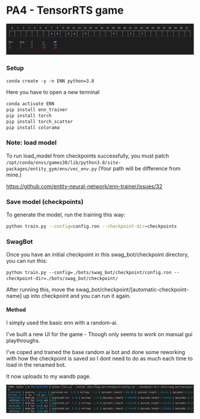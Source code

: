 # PA4 - TensorRTS game

![Game Board](media/game-board.png)

### Setup
```
conda create -y -n ENN python=3.8
```
Here you have to open a new terminal
```
conda activate ENN
pip install enn_trainer
pip install torch
pip install torch_scatter
pip install colorama
```

### Note: load model
To run load_model from checkpoints successfully, you must patch `/opt/conda/envs/games38/lib/python3.8/site-packages/entity_gym/env/vec_env.py`
(Your path will be difference from mine.)

https://github.com/entity-neural-network/enn-trainer/issues/32

### Save model (checkpoints)
To generate the model, run the training this way:
```bash
python train.py --config=config.ron --checkpoint-dir=checkpoints
```

### SwagBot

Once you have an initial checkpoint in this swag_bot/checkpoint directory, you can run this:
```
python train.py --config=./bots/swag_bot/checkpoint/config.ron --checkpoint-dir=./bots/swag_bot/checkpoint/
```

After running this, move the swag_bot/checkpoint/[automatic-checkpoint-name] up into checkpoint and you can run it again.

#### Method

I simply used the basic enn with a random-ai.

I've built a new UI for the game - Though only seems to work on manual gui playthroughs.

I've coped and trained the base random ai bot and done some reworking with how the checkpoint is saved so I dont need to do as much each time to load in the renamed bot.

It now uploads to my wandb page.

![training](./media/training.png)

